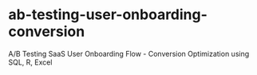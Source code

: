 # ab-testing-user-onboarding-conversion
A/B Testing SaaS User Onboarding Flow - Conversion Optimization using SQL, R, Excel
